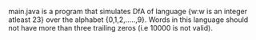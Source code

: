 main.java is a program that simulates DfA of language {w:w is an integer atleast 23} over the alphabet {0,1,2,.....,9}.
Words in this language should not have more than three trailing zeros (i.e 10000 is not valid).

 
